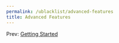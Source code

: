 ```yaml
---
permalink: /ublacklist/advanced-features
title: Advanced Features
---
```


Prev: [Getting Started](./getting-started)
